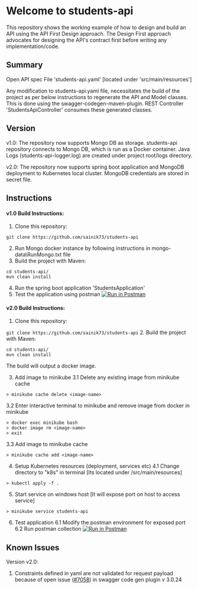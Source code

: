# Welcome to students-api

This repository shows the working example of how to design and build an API using the API First Design approach.
The Design First approach advocates for designing the API's contract first before writing any implementation/code.

Summary
-----------------
Open API spec File 'students-api.yaml' [located under 'src/main/resources']

Any modification to students-api.yaml file, necessitates the build of the project as per below instructions to
regenerate the API and Model classes. This is done using the swagger-codegen-maven-plugin.
REST Controller 'StudentsApiController' consumes these generated classes.

Version
----------------
v1.0: 
The repository now supports Mongo DB as storage.
students-api repository connects to Mongo DB, which is run as a Docker container.
Java Logs (students-api-logger.log) are created under project root/logs directory. 
 
v2.0:
The repository now supports spring boot application and MongoDB deployment to Kubernetes local cluster.
MongoDB credentials are stored in secret file.
 
Instructions
-----------------
#### v1.0 Build Instructions:
1. Clone this repository:

`git clone https://github.com/sainik73/students-api`

2. Run Mongo docker instance by following instructions in mongo-data\RunMongo.txt file
3. Build the project with Maven:

```
cd students-api/
mvn clean install
```
4. Run the spring boot application 'StudentsApplication'
5. Test the application using postman [![Run in Postman](https://run.pstmn.io/button.svg)](https://god.postman.co/run-collection/04fec31e35710e9bdb41#?env%5Bstudents-api-local-env%5D=W3sia2V5IjoiYmFzZVVybCIsInZhbHVlIjoibG9jYWxob3N0OjgxODAiLCJlbmFibGVkIjp0cnVlfV0=)

#### v2.0 Build Instructions:
1. Clone this repository:

`git clone https://github.com/sainik73/students-api`
2. Build the project with Maven:

```
cd students-api/
mvn clean install
```
The build will output a docker image.

3. Add image to minikube
3.1 Delete any existing image from minikube cache
```
> minikube cache delete <image-name>
```
3.2 Enter interactive terminal to minikube and remove image from docker in minikube
```
> docker exec minikube bash
> docker image rm <image-name>
> exit
```
3.3 Add image to minikube cache
```
> minikube cache add <image-name>
```
4. Setup Kubernetes resources (deployment, services etc)
4.1 Change directory to "k8s" in terminal [Its located under <project-root>/src/main/resources]
```
> kubectl apply -f .
```
5. Start service on windows host [It will expose port on host to access service]
```
> minikube service students-api
```
6. Test application
6.1 Modify the postman environment for exposed port
6.2 Run postman collection [![Run in Postman](https://run.pstmn.io/button.svg)](https://app.getpostman.com/run-collection/04fec31e35710e9bdb41#?env%5Bstudents-api-local-env%5D=W3sia2V5IjoiYmFzZVVybCIsInZhbHVlIjoibG9jYWxob3N0OjgxODAiLCJlbmFibGVkIjp0cnVlLCJ0eXBlIjoidGV4dCJ9XQ==)


Known Issues
-----------------
Version v2.0:
1) Constraints defined in yaml are not validated for request payload  because of open issue (<a href= "https://github.com/swagger-api/swagger-codegen/issues/7058">#7058</a>) 
in swagger code gen plugin v 3.0.24
